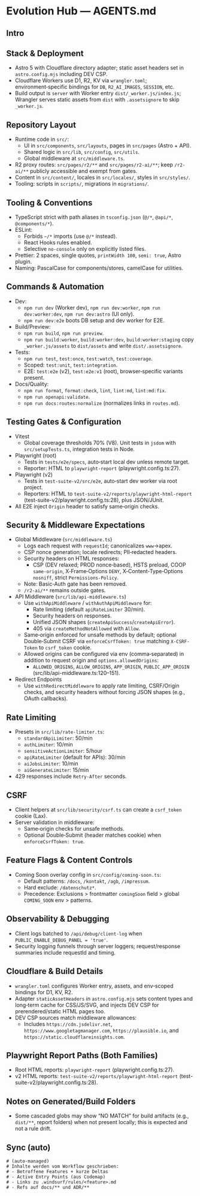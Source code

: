 # Evolution Hub — AGENTS.md

## Intro

## Stack & Deployment

- Astro 5 with Cloudflare directory adapter; static asset headers set in `astro.config.mjs` including DEV CSP.
- Cloudflare Workers use D1, R2, KV via `wrangler.toml`; environment‑specific bindings for `DB`, `R2_AI_IMAGES`, `SESSION`, etc.
- Build output is `server` with Worker entry `dist/_worker.js/index.js`; Wrangler serves static assets from `dist` with `.assetsignore` to skip `_worker.js`.

## Repository Layout

- Runtime code in `src/`:
  - UI in `src/components`, `src/layouts`, pages in `src/pages` (Astro + API).
  - Shared logic in `src/lib`, `src/config`, `src/utils`.
  - Global middleware at `src/middleware.ts`.
- R2 proxy routes: `src/pages/r2/**` and `src/pages/r2-ai/**`; keep `/r2-ai/**` publicly accessible and exempt from gates.
- Content in `src/content/`, locales in `src/locales/`, styles in `src/styles/`.
- Tooling: scripts in `scripts/`, migrations in `migrations/`.

## Tooling & Conventions

- TypeScript strict with path aliases in `tsconfig.json` (`@/*`, `@api/*`, `@components/*`).
- ESLint:
  - Forbids `~/*` imports (use `@/*` instead).
  - React Hooks rules enabled.
  - Selective `no-console` only on explicitly listed files.
- Prettier: 2 spaces, single quotes, `printWidth 100`, `semi: true`, Astro plugin.
- Naming: PascalCase for components/stores, camelCase for utilities.

## Commands & Automation

- Dev:
  - `npm run dev` (Worker dev), `npm run dev:worker`, `npm run dev:worker:dev`, `npm run dev:astro` (UI only).
  - `npm run dev:e2e` boots DB setup and dev worker for E2E.
- Build/Preview:
  - `npm run build`, `npm run preview`.
  - `npm run build:worker`, `build:worker:dev`, `build:worker:staging` copy `_worker.js/assets` to `dist/assets` and write `dist/.assetsignore`.
- Tests:
  - `npm run test`, `test:once`, `test:watch`, `test:coverage`.
  - Scoped: `test:unit`, `test:integration`.
  - E2E: `test:e2e` (v2), `test:e2e:v1` (root), browser‑specific variants present.
- Docs/Quality:
  - `npm run format`, `format:check`, `lint`, `lint:md`, `lint:md:fix`.
  - `npm run openapi:validate`.
  - `npm run docs:routes:normalize` (normalizes links in `routes.md`).

## Testing Gates & Configuration

- Vitest
  - Global coverage thresholds 70% (V8). Unit tests in `jsdom` with `src/setupTests.ts`, integration tests in Node.
- Playwright (root)
  - Tests in `tests/e2e/specs`, auto‑start local dev unless remote target.
  - Reporter: HTML to `playwright-report` (playwright.config.ts:27).
- Playwright (v2)
  - Tests in `test-suite-v2/src/e2e`, auto‑start dev worker via root project.
  - Reporters: HTML to `test-suite-v2/reports/playwright-html-report` (test-suite-v2/playwright.config.ts:28), plus JSON/JUnit.
- All E2E inject `Origin` header to satisfy same‑origin checks.

## Security & Middleware Expectations

- Global Middleware (`src/middleware.ts`)
  - Logs each request with `requestId`; canonicalizes `www`→apex.
  - CSP nonce generation; locale redirects; PII‑redacted headers.
  - Security headers on HTML responses:
    - CSP (DEV relaxed; PROD nonce‑based), HSTS preload, COOP `same-origin`, X‑Frame‑Options `DENY`, X‑Content‑Type‑Options `nosniff`, strict `Permissions-Policy`.
  - Note: Basic‑Auth gate has been removed.
  - `/r2-ai/**` remains outside gates.
- API Middleware (`src/lib/api-middleware.ts`)
  - Use `withApiMiddleware` / `withAuthApiMiddleware` for:
    - Rate limiting (default `apiRateLimiter` 30/min).
    - Security headers on responses.
    - Unified JSON shapes (`createApiSuccess`/`createApiError`).
    - 405 via `createMethodNotAllowed` with `Allow`.
  - Same‑origin enforced for unsafe methods by default; optional Double‑Submit CSRF via `enforceCsrfToken: true` matching `X-CSRF-Token` to `csrf_token` cookie.
  - Allowed origins can be configured via env (comma‑separated) in addition to request origin and `options.allowedOrigins`:
    - `ALLOWED_ORIGINS`, `ALLOW_ORIGINS`, `APP_ORIGIN`, `PUBLIC_APP_ORIGIN` (src/lib/api-middleware.ts:120–151).
- Redirect Endpoints
  - Use `withRedirectMiddleware` to apply rate limiting, CSRF/Origin checks, and security headers without forcing JSON shapes (e.g., OAuth callbacks).

## Rate Limiting

- Presets in `src/lib/rate-limiter.ts`:
  - `standardApiLimiter`: 50/min
  - `authLimiter`: 10/min
  - `sensitiveActionLimiter`: 5/hour
  - `apiRateLimiter` (default for APIs): 30/min
  - `aiJobsLimiter`: 10/min
  - `aiGenerateLimiter`: 15/min
- 429 responses include `Retry-After` seconds.

## CSRF

- Client helpers at `src/lib/security/csrf.ts` can create a `csrf_token` cookie (Lax).
- Server validation in middleware:
  - Same‑origin checks for unsafe methods.
  - Optional Double‑Submit (header matches cookie) when `enforceCsrfToken: true`.

## Feature Flags & Content Controls

- Coming Soon overlay config in `src/config/coming-soon.ts`:
  - Default patterns: `/docs`, `/kontakt`, `/agb`, `/impressum`.
  - Hard exclude: `/datenschutz*`.
  - Precedence: Exclusions > frontmatter `comingSoon` field > global `COMING_SOON` env > patterns.

## Observability & Debugging

- Client logs batched to `/api/debug/client-log` when `PUBLIC_ENABLE_DEBUG_PANEL = 'true'`.
- Security logging funnels through server loggers; request/response summaries include requestId and timing.

## Cloudflare & Build Details

- `wrangler.toml` configures Worker entry, assets, and env‑scoped bindings for D1, KV, R2.
- Adapter `staticAssetHeaders` in `astro.config.mjs` sets content types and long‑term cache for CSS/JS/SVG, and injects DEV CSP for prerendered/static HTML pages too.
- DEV CSP sources match middleware allowances:
  - Includes `https://cdn.jsdelivr.net`, `https://www.googletagmanager.com`, `https://plausible.io`, and `https://static.cloudflareinsights.com`.

## Playwright Report Paths (Both Families)

- Root HTML reports: `playwright-report` (playwright.config.ts:27).
- v2 HTML reports: `test-suite-v2/reports/playwright-html-report` (test-suite-v2/playwright.config.ts:28).

## Notes on Generated/Build Folders

- Some cascaded globs may show “NO MATCH” for build artifacts (e.g., `dist/**`, report folders) when not present locally; this is expected and not a rule drift.

<!-- ownership: mixed -->

## Sync (auto)

```sync:codex
# (auto-managed)
# Inhalte werden vom Workflow geschrieben:
# - Betroffene Features + kurze Deltas
# - Active Entry Points (aus Codemap)
# - Links zu .windsurf/rules/<feature>.md
# - Refs auf docs/** und ADR/**
```
